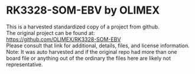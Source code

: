 
# RK3328-SOM-EBV by OLIMEX  
This is a harvested standardized copy of a project from github.  
The original project can be found at:  
https://github.com/OLIMEX/RK3328-SOM-EBV  
Please consult that link for additional, details, files, and license information.  
Note: It was auto harvested and if the original repo had more than one board file or anything out of the ordinary the files here are likely not representative.  
    